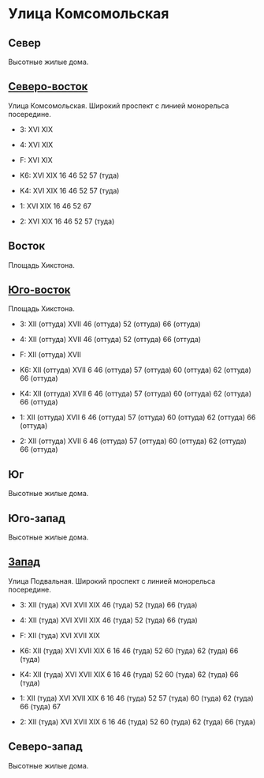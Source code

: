 # Улица Комсомольская

## Север

Высотные жилые дома.

## [Северо-восток](./10500060.md)

Улица Комсомольская.
Широкий проспект с линией монорельса посередине.

* 3:    XVI XIX
* 4:    XVI XIX
* F:    XVI XIX

* K6:   XVI XIX
        16  46  52  57 (туда)
* K4:   XVI XIX
        16  46  52  57 (туда)
* 1:    XVI XIX
        16  46  52  67
* 2:    XVI XIX
        16  46  52  57 (туда)

## Восток

Площадь Хикстона.

## [Юго-восток](./10500070.md)

Площадь Хикстона.

* 3:    XII (оттуда)    XVII    46 (оттуда) 52 (оттуда) 66 (оттуда)
* 4:    XII (оттуда)    XVII    46 (оттуда) 52 (оттуда) 66 (оттуда)
* F:    XII (оттуда)    XVII

* K6:   XII (оттуда)    XVII
        6   46 (оттуда) 57 (оттуда) 60 (оттуда) 62 (оттуда) 66 (оттуда)
* K4:   XII (оттуда)    XVII
        6   46 (оттуда) 57 (оттуда) 60 (оттуда) 62 (оттуда) 66 (оттуда)
* 1:    XII (оттуда)    XVII
        6   46 (оттуда) 57 (оттуда) 60 (оттуда) 62 (оттуда) 66 (оттуда)
* 2:    XII (оттуда)    XVII
        6   46 (оттуда) 57 (оттуда) 60 (оттуда) 62 (оттуда) 66 (оттуда)

## Юг

Высотные жилые дома.

## Юго-запад

Высотные жилые дома.

## [Запад](./475065.md)

Улица Подвальная.
Широкий проспект с линией монорельса посередине.

* 3:    XII (туда)  XVI XVII    XIX 46 (туда)   52 (туда)   66 (туда)
* 4:    XII (туда)  XVI XVII    XIX 46 (туда)   52 (туда)   66 (туда)
* F:    XII (туда)  XVI XVII    XIX

* K6:   XII (туда)  XVI XVII    XIX
        6   16  46 (туда)   52  60 (туда)   62 (туда)   66 (туда)
* K4:   XII (туда)  XVI XVII    XIX
        6   16  46 (туда)   52  60 (туда)   62 (туда)   66 (туда)
* 1:    XII (туда)  XVI XVII    XIX
        6   16  46 (туда)   52  57 (туда)   60 (туда)   62 (туда)   66 (туда)   67
* 2:    XII (туда)  XVI XVII    XIX
        6   16  46 (туда)   52  60 (туда)   62 (туда)   66 (туда)

## Северо-запад

Высотные жилые дома.
